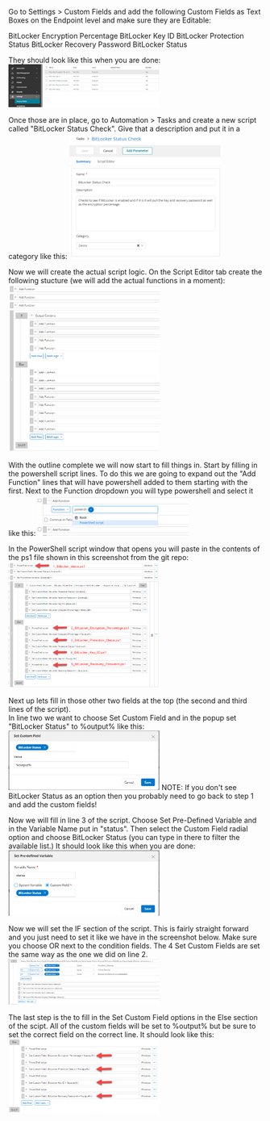 Go to Settings > Custom Fields and add the following Custom Fields as Text Boxes on the Endpoint level and make sure they are Editable:

BitLocker Encryption Percentage
BitLocker Key ID
BitLocker Protection Status
BitLocker Recovery Password
BitLocker Status

They should look like this when you are done:
<img
  src="/screenshots/CustomFields.png"
  alt="Custom Fields"
  title="Custom Fields"
  style="display: inline-block; margin: 0 auto; max-width: 300px">

Once those are in place, go to Automation > Tasks and create a new script called "BitLocker Status Check".  Give that a description and put it in a category like this:
<img
  src="/screenshots/ScriptSummary.png"
  alt="Script Summary"
  title="Script Summary"
  style="display: inline-block; margin: 0 auto; max-width: 300px">

Now we will create the actual script logic.  On the Script Editor tab create the following stucture (we will add the actual functions in a moment):
<img
  src="/screenshots/ScriptOutline.png"
  alt="Script Summary"
  title="Script Summary"
  style="display: inline-block; margin: 0 auto; max-width: 300px">

With the outline complete we will now start to fill things in.  Start by filling in the powershell script lines.  To do this we are going to expand out the  "Add Function" lines that will have powershell added to them starting with the first.  Next to the Function dropdown you will type powershell and select it like this: 
<img
  src="/screenshots/ScriptPowerShellLine.png"
  alt="Script Summary"
  title="Script Summary"
  style="display: inline-block; margin: 0 auto; max-width: 300px">

In the PowerShell script window that opens you will paste in the contents of the ps1 file shown in this screenshot from the git repo:
<img
  src="/screenshots/ScriptPowershell.png"
  alt="Script Summary"
  title="Script Summary"
  style="display: inline-block; margin: 0 auto; max-width: 300px">

Next up lets fill in those other two fields at the top (the second and third lines of the script).  
In line two we want to choose Set Custom Field and in the popup set "BitLocker Status" to %output% like this:
<img
  src="/screenshots/status_to_output.png"
  alt="Script Summary"
  title="Script Summary"
  style="display: inline-block; margin: 0 auto; max-width: 300px">
NOTE: If you don't see BitLocker Status as an option then you probably need to go back to step 1 and add the custom fields!

Now we will fill in line 3 of the script.  Choose Set Pre-Defined Variable and in the Variable Name put in "status".  Then select the Custom Field radial option and choose BitLocker Status (you can type in there to filter the available list.)  It should look like this when you are done:
<img
  src="/screenshots/predefined_status.png"
  alt="Script Summary"
  title="Script Summary"
  style="display: inline-block; margin: 0 auto; max-width: 300px">

Now we will set the IF section of the script.  This is fairly straight forward and you just need to set it like we have in the screenshot below.  Make sure you choose OR next to the condition fields.  The 4 Set Custom Fields are set the same way as the one we did on line 2.
<img
  src="/screenshots/If_section.png"
  alt="Script Summary"
  title="Script Summary"
  style="display: inline-block; margin: 0 auto; max-width: 300px">

The last step is the to fill in the Set Custom Field options in the Else section of the scipt.  All of the custom fields will be set to %output% but be sure to set the correct field on the correct line.  It should look like this:
<img
  src="/screenshots/Custom_Field_Output.png"
  alt="Script Summary"
  title="Script Summary"
  style="display: inline-block; margin: 0 auto; max-width: 300px">

